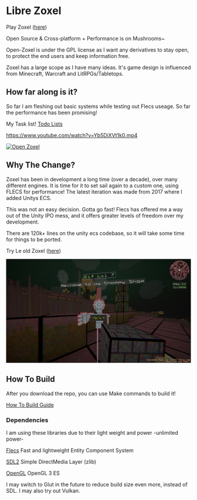# Libre Zoxel

Play Zoxel ([here](https://deus369.github.io/open-zoxel/web-demo/))

Open Source & Cross-platform + Performance is on Mushrooms~

Open-Zoxel is under the GPL license as I want any derivatives to stay open, to protect the end users and keep information free.

Zoxel has a large scope as I have many ideas. It's game design is influenced from Minecraft, Warcraft and LitRPGs/Tabletops.

## How far along is it?

So far I am fleshing out basic systems while testing out Flecs useage. So far the performance has been promising!

My Task list! [Todo Lists](Documents/todos/todo-main.md)

https://www.youtube.com/watch?v=Yb5DiXVt1k0.mp4

[![Open Zoxel](http://img.youtube.com/vi/Yb5DiXVt1k0/0.jpg)](https://www.youtube.com/watch?v=Yb5DiXVt1k0.mp4 "Open Zoxel")

## Why The Change?

Zoxel has been in development a long time (over a decade), over many different engines. It is time for it to set sail again to a custom one, using FLECS for performance! The latest iteration was made from 2017 where I added Unitys ECS.

This was not an easy decision. Gotta go fast! Flecs has offered me a way out of the Unity IPO mess, and it offers greater levels of freedom over my development.

There are 120k+ lines on the unity ecs codebase, so it will take some time for things to be ported.

Try Le old Zoxel ([here](https://deus0.itch.io/zoxel))

![Le Old Zoxel](/Screenshots/KEyHna.png?raw=false "Le Old Zoxel")

## How To Build

After you download the repo, you can use Make commands to build it!

[How To Build Guide](Documents/howtos/howto-build.md)

### Dependencies

I am using these libraries due to their light weight and power -unlimited power-

[Flecs](https://github.com/SanderMertens/flecs) Fast and lightweight Entity Component System

[SDL2](https://www.libsdl.org/index.php) Simple DirectMedia Layer (zlib)

[OpenGL](https://www.khronos.org/opengles/) OpenGL 3 ES

I may switch to Glut in the future to reduce build size even more, instead of SDL. I may also try out Vulkan.